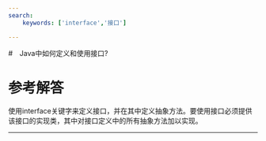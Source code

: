 ```yaml
---
search:
    keywords: ['interface','接口']

---
```



#　Java中如何定义和使用接口?

# 参考解答

使用interface关键字来定义接口，并在其中定义抽象方法。要使用接口必须提供该接口的实现类，其中对接口定义中的所有抽象方法加以实现。

---